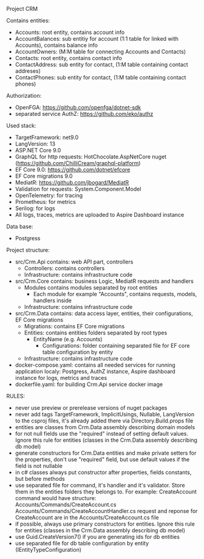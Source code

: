 Project CRM

Contains entities:
- Accounts: root entity, contains account info
- AccountBalances: sub entitiy for account (1:1 table for linked with Accounts), contains balance info
- AccountOwners: (M:M table for connecting Accounts and Contacts)
- Contacts: root entity, contains contact info
- ContactAddress: sub entity for contact, (1:M table containing contact addreses)
- ContactPhones: sub entity for contact, (1:M table containing contact phones)

Authorization:
- OpenFGA: https://github.com/openfga/dotnet-sdk
- separated service AuthZ: https://github.com/eko/authz

Used stack:
- TargetFramework: net9.0
- LangVersion: 13
- ASP.NET Core 9.0
- GraphQL for http requests: HotChocolate.AspNetCore nuget (https://github.com/ChilliCream/graphql-platform)
- EF Core 9.0: https://github.com/dotnet/efcore
- EF Core migrations 9.0
- MediatR: https://github.com/jbogard/MediatR
- Validation for requests: System.Component.Model
- OpenTelemetry: for tracing
- Prometheus: for metrics
- Serilog: for logs
- All logs, traces, metrics are uploaded to Aspire Dashboard instance

Data base:
- Postgress

Project structure:
- src/Crm.Api contains: web API part, controllers
    - Controllers: contains controllers
    - Infrastructure: contains infrastructure code
- src/Crm.Core contains: business Logic, MediatR requests and handlers
    - Modules contains modules separated by root entities
        - Each module for example "Accounts", contains requests, models, handlers inside
    - Infrastructure: contains infrastructure code
- src/Crm.Data contains: data access layer, entities, their configurations, EF Core migrations
    - Migrations: contains EF Core migrations
    - Entities: contains entities folders separated by root types
        - EntityName (e.g. Accounts)
            - Configurations: folder containing separated file for EF core table configuration by entity
    - Infrastructure: contains infrastructure code
- docker-compose.yaml: contains all needed services for running application localy: Postgress, AuthZ instance, Aspire dashboard instance for logs, metrics and traces
- dockerfile.yaml: for building Crm.Api service docker image


RULES:
- never use preview or prerelease versions of nuget packages
- never add tags TargetFramework, ImplicitUsings, Nullable, LangVersion to the csproj files, it's already added there via Directory.Build.props file
- entities are classes from Crm.Data assembly describing domain models
- for not null fields use the "required" instead of setting default values. Ignore this rule for entities (classes in the Crm.Data assembly describing db model)
- generate constructors for Crm.Data entities and make private setters for the properties, don't use "required" field, but use default values if the field is not nullable
- in c# classes always put constructor after properties, fields constants, but before methods
- use separated file for command, it's handler and it's validator. Store them in the entities folders they belongs to. For example: CreateAccount command would have structure: Accounts/Commands/CreateAccount.cs Accounts/Commands/CreateAccountHandler.cs request and reponse for CreateAccount are in the Accounts/CreateAccount.cs file
- if possible, always use primary constructors for entities. Ignore this rule for entities (classes in the Crm.Data assembly describing db model)
- use Guid.CreateVersion7() if you are generating ids for db entities
- use separated file for db table configuration by entity (IEntityTypeConfiguration<TEntity>)